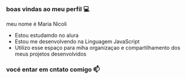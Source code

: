 ### boas vindas ao meu perfil 💻

meu nome é Maria Nicoli 

- Estou estudamdo no alura 
- Estou me desenvolvendo na Linguagem JavaScript
- Utilizo esse espaço para miha organizaçao e compartilhamento dos meus projetos desenvolvidos

### vocé entar em cntato comigo 📫
